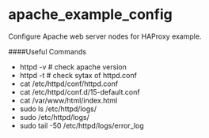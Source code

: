 # apache_example_config #

Configure Apache web server nodes for HAProxy example.

####Useful Commands
* httpd -v # check apache version
* httpd -t # check sytax of httpd.conf
* cat /etc/httpd/conf/httpd.conf
* cat /etc/httpd/conf.d/15-default.conf
* cat /var/www/html/index.html
* sudo ls /etc/httpd/logs/
* sudo /etc/httpd/logs/
* sudo tail -50 /etc/httpd/logs/error_log